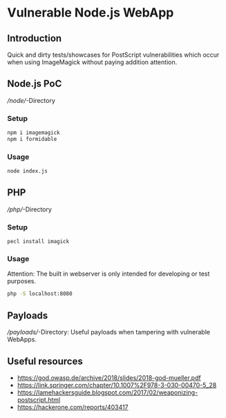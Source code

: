 # Vulnerable Node.js WebApp

## Introduction
Quick and dirty tests/showcases for PostScript vulnerabilities which occur when using ImageMagick without paying addition attention.

## Node.js PoC
*/node/*-Directory
### Setup
```Bash
npm i imagemagick
npm i formidable
```

### Usage
```Bash
node index.js
```

## PHP
*/php/*-Directory
### Setup
```
pecl install imagick
```

### Usage
Attention: The built in webserver is only intended for developing or test purposes.
```Bash
php -S localhost:8080
```

## Payloads
*/payloads/*-Directory: Useful payloads when tampering with vulnerable WebApps.

## Useful resources
* https://god.owasp.de/archive/2018/slides/2018-god-mueller.pdf
* https://link.springer.com/chapter/10.1007%2F978-3-030-00470-5_28 
* https://lamehackersguide.blogspot.com/2017/02/weaponizing-postscript.html
* https://hackerone.com/reports/403417
